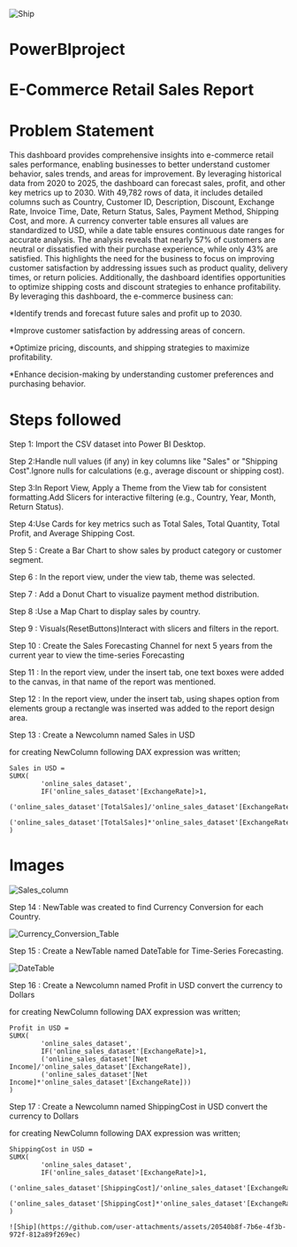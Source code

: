 ![Ship](https://github.com/user-attachments/assets/6314fa6c-fc9e-4f70-b2a2-328f4fea1876)
# PowerBIproject
# E-Commerce Retail Sales Report

# Problem Statement
This dashboard provides comprehensive insights into e-commerce retail sales performance, enabling businesses to better understand customer behavior, sales trends, and areas for improvement. By leveraging historical data from 2020 to 2025, the dashboard can forecast sales, profit, and other key metrics up to 2030. With 49,782 rows of data, it includes detailed columns such as Country, Customer ID, Description, Discount, Exchange Rate, Invoice Time, Date, Return Status, Sales, Payment Method, Shipping Cost, and more. A currency converter table ensures all values are standardized to USD, while a date table ensures continuous date ranges for accurate analysis. The analysis reveals that nearly 57% of customers are neutral or dissatisfied with their purchase experience, while only 43% are satisfied. This highlights the need for the business to focus on improving customer satisfaction by addressing issues such as product quality, delivery times, or return policies. Additionally, the dashboard identifies opportunities to optimize shipping costs and discount strategies to enhance profitability. By leveraging this dashboard, the e-commerce business can:

*Identify trends and forecast future sales and profit up to 2030.

*Improve customer satisfaction by addressing areas of concern.

*Optimize pricing, discounts, and shipping strategies to maximize profitability.

*Enhance decision-making by understanding customer preferences and purchasing behavior.

# Steps followed
Step 1: Import the CSV dataset into Power BI Desktop.

Step 2:Handle null values (if any) in key columns like "Sales" or "Shipping Cost".Ignore nulls for calculations (e.g., average discount or shipping cost).

Step 3:In Report View, Apply a Theme from the View tab for consistent formatting.Add Slicers for interactive filtering (e.g., Country, Year, Month, Return Status).

Step 4:Use Cards for key metrics such as Total Sales, Total Quantity, Total Profit, and Average Shipping Cost.

Step 5 : Create a Bar Chart to show sales by product category or customer segment.

Step 6 : In the report view, under the view tab, theme was selected.

Step 7 : Add a Donut Chart to visualize payment method distribution.

Step 8 :Use a Map Chart to display sales by country.

Step 9 : Visuals(ResetButtons)Interact with slicers and filters in the report.

Step 10 : Create the Sales Forecasting Channel for next 5 years from the current year to view the time-series Forecasting

Step 11 : In the report view, under the insert tab, one text boxes were added to the canvas, in that name of the report was mentioned.

Step 12 : In the report view, under the insert tab, using shapes option from elements group a rectangle was inserted was added to the report design area.

Step 13 : Create a Newcolumn named Sales in USD

for creating NewColumn following DAX expression was written;

    Sales in USD =
    SUMX(
            'online_sales_dataset',
            IF('online_sales_dataset'[ExchangeRate]>1,
            ('online_sales_dataset'[TotalSales]/'online_sales_dataset'[ExchangeRate]),
            ('online_sales_dataset'[TotalSales]*'online_sales_dataset'[ExchangeRate]))
    ) 

   # Images
   ![Sales_column](https://github.com/user-attachments/assets/8152965c-3be4-4a74-9bdf-6030e73fb92b)

  Step 14 : NewTable was created to find Currency Conversion for each Country.

  ![Currency_Conversion_Table](https://github.com/user-attachments/assets/84fde81c-7a5c-4ec3-9606-95ba66202664)

  
  Step 15 : Create a NewTable named DateTable for Time-Series Forecasting.

![DateTable](https://github.com/user-attachments/assets/ec3310cc-f9ab-4202-a1db-82883dffb032)


Step 16 : Create a Newcolumn named Profit in USD convert the currency to Dollars

for creating NewColumn following DAX expression was written;

    Profit in USD =
    SUMX(
            'online_sales_dataset',
            IF('online_sales_dataset'[ExchangeRate]>1,
            ('online_sales_dataset'[Net Income]/'online_sales_dataset'[ExchangeRate]),
            ('online_sales_dataset'[Net Income]*'online_sales_dataset'[ExchangeRate]))
    ) 

Step 17 : Create a Newcolumn named ShippingCost in USD convert the currency to Dollars

for creating NewColumn following DAX expression was written;

    ShippingCost in USD =
    SUMX(
            'online_sales_dataset',
            IF('online_sales_dataset'[ExchangeRate]>1,
            ('online_sales_dataset'[ShippingCost]/'online_sales_dataset'[ExchangeRate]),
            ('online_sales_dataset'[ShippingCost]*'online_sales_dataset'[ExchangeRate]))
    )
    
    ![Ship](https://github.com/user-attachments/assets/20540b8f-7b6e-4f3b-972f-812a89f269ec)


    
    






    
